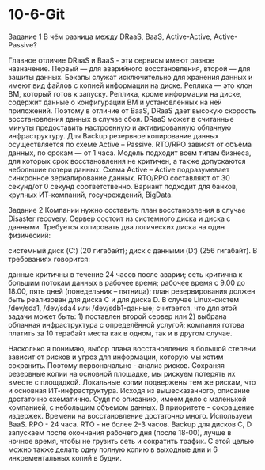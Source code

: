 # 10-6-Git

Задание 1
В чём разница между DRaaS, BaaS, Active-Active, Active-Passive?

Главное отличие DRaaS и BaaS - эти сервисы имеют разное назначение. Первый ― для аварийного восстановления, второй ― для защиты данных. Бэкапы служат исключительно для хранения данных и имеют вид файлов с копией информации на диске. Реплика ― это клон ВМ, который готов к запуску. Реплика, кроме информации на диске, содержит данные о конфигурации ВМ и установленных на ней приложений. Поэтому в отличие от BaaS, DRaaS дает высокую скорость восстановления данных в случае сбоя. DRaaS может в считанные минуты предоставить настроенную и активированную облачную инфраструктуру.
Для Backup резервное копирование данных осуществляется по схеме Active – Passive. RTO/RPO зависят от объёма данных, по срокам — от 1 часа. Модель подходит всем типам бизнеса, для которых срок восстановления не критичен, а также допускаются небольшие потери данных.
Схема Active – Active подразумевает синхронное зеркалирование данных. RTO/RPO составляют от 30 секунд/от 0 секунд соответственно. Вариант подходит для банков, крупных ИТ-компаний, госучреждений, BigData.

Задание 2
Компании нужно составить план восстановления в случае Disaster recovery. Сервер состоит из системного диска и диска с данными. Требуется копировать два логических диска на один физический:

системный диск (C:) (20 гигабайт);
диск с данными (D:) (256 гигабайт).
В требованиях говорится:

данные критичны в течение 24 часов после аварии;
сеть критична к большим потокам данных в рабочее время;
рабочее время с 9.00 до 18.00, пять дней (понедельник – пятница);
план резервирования должен быть реализован для диска C и для диска D. В случае Linux-систем /dev/sda1, /dev/sda4 или /dev/sdb1-данные;
считается, что для этой задачи может быть: 1) поставлен второй сервер или 2) выбрана облачная инфраструктура с определённой услугой;
компания готова платить за 10 терабайт места как в одном, так и в другом случае.

Насколько я понимаю, выбор плана восстановления в большой степени зависит от рисков и угроз для информации, которую мы хотим сохранить. Поэтому первоначально - анализ рисков. Сохраняя резервные копии на основной площадке, мы рискуем потерять их вместе с площадкой. Локальные копии подвержены тем же рискам, что и основная ИТ-инфраструктура.
Исходя из вышесказанного, описание достаточно схематично.
Судя по описанию, имеем дело с маленькой компанией, с небольшим объемом данных. В приоритете - сокращение издержек. Времени на восстановление достаточно много. Используем BaaS.
RPO - 24 часа. RTO - не более 2-3 часов.
Backup для дисков C, D запускаем после окончания рабочего дня (после 18-00), лучше в ночное время, чтобы не грузить сеть и сократить трафик. С этой целью можно также делать одну полную копию в выходные дни и 6 инкрементальных копий в будни.


